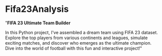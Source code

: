 # Fifa23Analysis
"**FIFA 23 Ultimate Team Builder**

In this Python project, I've assembled a dream team using FIFA 23 dataset. Explore the top players from various continents and leagues, simulate exciting matches, and discover who emerges as the ultimate champion. Dive into the world of football with this fun and interactive project!"

